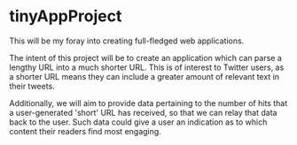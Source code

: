 # tinyAppProject

This will be my foray into creating full-fledged web applications.

The intent of this project will be to create an application which can parse a lengthy URL into a much shorter URL.  This is of interest to Twitter users, as a shorter URL means they can include a greater amount of relevant text in their tweets.

Additionally, we will aim to provide data pertaining to the number of hits that a user-generated 'short' URL has received, so that we can relay that data back to the user.  Such data could give a user an indication as to which content their readers find most engaging.